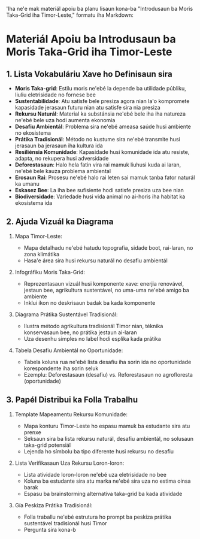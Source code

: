 'Iha ne'e mak materiál apoiu ba planu lisaun kona-ba "Introdusaun ba Moris Taka-Grid iha Timor-Leste," formatu iha Markdown:

# Materiál Apoiu ba Introdusaun ba Moris Taka-Grid iha Timor-Leste

## 1. Lista Vokabuláriu Xave ho Definisaun sira

- **Moris Taka-grid**: Estilu moris ne'ebé la depende ba utilidade públiku, liuliu eletrisidade no fornese bee
- **Sustentabilidade**: Atu satisfe bele presiza agora nian la'o kompromete kapasidade jerasaun futuru nian atu satisfe sira nia presiza
- **Rekursu Naturál**: Material ka substánsia ne'ebé bele iha iha natureza ne'ebé bele uza hodi aumenta ekonomia
- **Desafiu Ambientál**: Problema sira ne'ebé ameasa saúde husi ambiente no ekosistema
- **Prátika Tradisionál**: Método no kustume sira ne'ebé transmite husi jerasaun ba jerasaun iha kultura ida
- **Resiliénsia Komunidade**: Kapasidade husi komunidade ida atu resiste, adapta, no rekupera husi adversidade
- **Deforestasaun**: Halo hela fatin vira rai mamuk liuhusi kuda ai laran, ne'ebé bele kauza problema ambiental
- **Erosaun Rai**: Prosesu ne'ebé halo rai leten sai mamuk tanba fator naturál ka umanu
- **Eskasez Bee**: La iha bee sufisiente hodi satisfe presiza uza bee nian
- **Biodiversidade**: Variedade husi vida animal no ai-horis iha habitat ka ekosistema ida

## 2. Ajuda Vizuál ka Diagrama

1. Mapa Timor-Leste:
   - Mapa detalhadu ne'ebé hatudu topografia, sidade boot, rai-laran, no zona klimátika
   - Hasa'e área sira husi rekursu naturál no desafiu ambientál

2. Infográfiku Moris Taka-Grid:
   - Reprezentasaun vizuál husi komponente xave: enerjia renovável, jestaun bee, agrikultura sustentável, no uma-uma ne'ebé amigo ba ambiente
   - Inklui íkon no deskrisaun badak ba kada komponente

3. Diagrama Prátika Sustentável Tradisionál:
   - Ilustra método agrikultura tradisionál Timor nian, téknika konservasaun bee, no prátika jestaun ai-laran
   - Uza desenhu simples no label hodi esplika kada prátika

4. Tabela Desafiu Ambientál no Oportunidade:
   - Tabela koluna rua ne'ebé lista desafiu iha sorin ida no oportunidade korespondente iha sorin seluk
   - Ezemplu: Deforestasaun (desafiu) vs. Reforestasaun no agrofloresta (oportunidade)

## 3. Papél Distribui ka Folla Trabalhu

1. Template Mapeamentu Rekursu Komunidade:
   - Mapa konturu Timor-Leste ho espasu mamuk ba estudante sira atu prenxe
   - Seksaun sira ba lista rekursu naturál, desafiu ambientál, no solusaun taka-grid potensiál
   - Lejenda ho símbolu ba tipo diferente husi rekursu no desafiu

2. Lista Verifikasaun Uza Rekursu Loron-loron:
   - Lista atividade loron-loron ne'ebé uza eletrisidade no bee
   - Koluna ba estudante sira atu marka ne'ebé sira uza no estima oinsa barak
   - Espasu ba brainstorming alternativa taka-grid ba kada atividade

3. Gía Peskiza Prátika Tradisionál:
   - Folla traballu ne'ebé estrutura ho prompt ba peskiza prátika sustentável tradisionál husi Timor
   - Pergunta sira kona-b